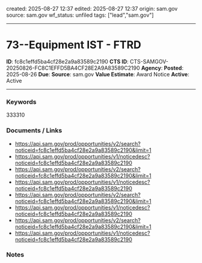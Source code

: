 created: 2025-08-27 12:37
edited: 2025-08-27 12:37
origin: sam.gov
source: sam.gov
wf_status: unfiled
tags: ["lead","sam.gov"]

---

# 73--Equipment IST - FTRD

**ID**: fc8c1effd5ba4cf28e2a9a83589c2190
**CTS ID**: CTS-SAMGOV-20250826-FC8C1EFFD5BA4CF28E2A9A83589C2190
**Agency**: 
**Posted**: 2025-08-26
**Due**: 
**Source**: sam.gov
**Value Estimate**: Award Notice
**Active**: Active

---

### Keywords
333310

### Documents / Links
- <https://api.sam.gov/prod/opportunities/v2/search?noticeid=fc8c1effd5ba4cf28e2a9a83589c2190&limit=1>
- <https://api.sam.gov/prod/opportunities/v1/noticedesc?noticeid=fc8c1effd5ba4cf28e2a9a83589c2190>
- <https://api.sam.gov/prod/opportunities/v2/search?noticeid=fc8c1effd5ba4cf28e2a9a83589c2190&limit=1>
- <https://api.sam.gov/prod/opportunities/v1/noticedesc?noticeid=fc8c1effd5ba4cf28e2a9a83589c2190>
- <https://api.sam.gov/prod/opportunities/v2/search?noticeid=fc8c1effd5ba4cf28e2a9a83589c2190&limit=1>
- <https://api.sam.gov/prod/opportunities/v1/noticedesc?noticeid=fc8c1effd5ba4cf28e2a9a83589c2190>
- <https://api.sam.gov/prod/opportunities/v2/search?noticeid=fc8c1effd5ba4cf28e2a9a83589c2190&limit=1>
- <https://api.sam.gov/prod/opportunities/v1/noticedesc?noticeid=fc8c1effd5ba4cf28e2a9a83589c2190>

### Notes

